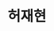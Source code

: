 ---
layout: page
title: 허재현
description: Ph.D
img: /assets/img/허재현.jpg
importance: 2022
category: current
---